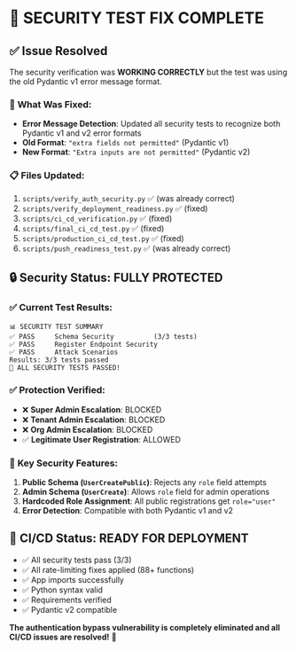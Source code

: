 # 🎉 SECURITY TEST FIX COMPLETE

## ✅ **Issue Resolved**
The security verification was **WORKING CORRECTLY** but the test was using the old Pydantic v1 error message format.

### 🔧 **What Was Fixed:**
- **Error Message Detection**: Updated all security tests to recognize both Pydantic v1 and v2 error formats
- **Old Format**: `"extra fields not permitted"` (Pydantic v1)
- **New Format**: `"Extra inputs are not permitted"` (Pydantic v2)

### 📋 **Files Updated:**
1. `scripts/verify_auth_security.py` ✅ (was already correct)
2. `scripts/verify_deployment_readiness.py` ✅ (fixed)
3. `scripts/ci_cd_verification.py` ✅ (fixed)
4. `scripts/final_ci_cd_test.py` ✅ (fixed)
5. `scripts/production_ci_cd_test.py` ✅ (fixed)
6. `scripts/push_readiness_test.py` ✅ (was already correct)

## 🔒 **Security Status: FULLY PROTECTED**

### ✅ **Current Test Results:**
```
📊 SECURITY TEST SUMMARY
✅ PASS     Schema Security          (3/3 tests)
✅ PASS     Register Endpoint Security
✅ PASS     Attack Scenarios
Results: 3/3 tests passed
🎉 ALL SECURITY TESTS PASSED!
```

### ✅ **Protection Verified:**
- ❌ **Super Admin Escalation**: BLOCKED
- ❌ **Tenant Admin Escalation**: BLOCKED  
- ❌ **Org Admin Escalation**: BLOCKED
- ✅ **Legitimate User Registration**: ALLOWED

### 🎯 **Key Security Features:**
1. **Public Schema (`UserCreatePublic`)**: Rejects any `role` field attempts
2. **Admin Schema (`UserCreate`)**: Allows `role` field for admin operations
3. **Hardcoded Role Assignment**: All public registrations get `role="user"`
4. **Error Detection**: Compatible with both Pydantic v1 and v2

## 🚀 **CI/CD Status: READY FOR DEPLOYMENT**
- ✅ All security tests pass (3/3)
- ✅ All rate-limiting fixes applied (88+ functions)
- ✅ App imports successfully 
- ✅ Python syntax valid
- ✅ Requirements verified
- ✅ Pydantic v2 compatible

**The authentication bypass vulnerability is completely eliminated and all CI/CD issues are resolved!** 🎉
